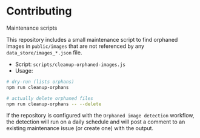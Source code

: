 # Contributing

Maintenance scripts

This repository includes a small maintenance script to find orphaned images in `public/images` that are not referenced by any `data_store/images_*.json` file.

- Script: `scripts/cleanup-orphaned-images.js`
- Usage:

```bash
# dry-run (lists orphans)
npm run cleanup-orphans

# actually delete orphaned files
npm run cleanup-orphans -- --delete
```

If the repository is configured with the `Orphaned image detection` workflow, the detection will run on a daily schedule and will post a comment to an existing maintenance issue (or create one) with the output.
